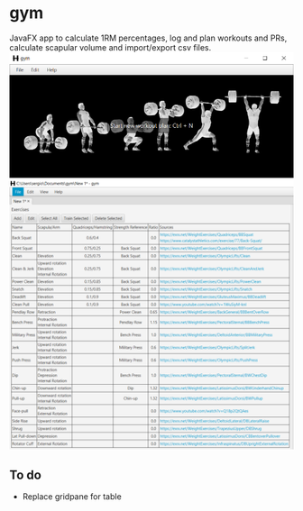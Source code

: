 # gym
JavaFX app to calculate 1RM percentages, log and plan workouts and PRs, calculate scapular volume and import/export csv files.
![screenshot](screenshot.png)
![exercises](exercises.PNG)
## To do
* Replace gridpane for table
